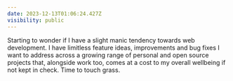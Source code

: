```yaml
---
date: 2023-12-13T01:06:24.427Z
visibility: public
---
```


Starting to wonder if I have a slight manic tendency towards web development. I have limitless feature ideas, improvements and bug fixes I want to address across a growing range of personal and open source projects that, alongside work too, comes at a cost to my overall wellbeing if not kept in check. Time to touch grass.
